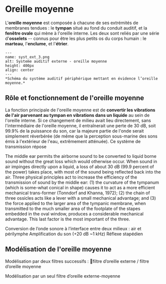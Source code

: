 
# Oreille moyenne

L'**oreille moyenne** est composée à chacune de ses extrémités de membranes tendues : le **tympan** situé au fond du conduit auditif, et la **fenêtre ovale** qui mène à l'oreille interne. Les deux sont reliés par une série d'**osselets** -- connus pour être les plus petits os du corps humain : le **marteau**, l'**enclume**, et l'**étrier**.

```{figure} syst_ext_3.png
---
name: syst_ext_3.png
alt: Systeme auditif externe - oreille moyenne
height: 400px
align: center
---
*Schéma du système auditif périphérique mettant en évidence l’oreille moyenne.*
```

## Rôle et fonctionnement de l'oreille moyenne 

La fonction principale de l'oreille moyenne est de **convertir les vibrations de l'air parvenant au tympan en vibrations dans un liquide** au sein de l'oreille interne. Si ce changement de milieu avait lieu directement, sans l'intermédiaire de l'oreille moyenne, il entraînerait une perte de 30 dB, soit 99.9% de la puissance du son, car la majeure partie de l'onde serait simplement réverbérée (de même que la perception sous-marine des sons émis à l'extérieur de l'eau, extrêmement atténuée). Ce système de transmission répose

The middle ear permits the airborne sound to be converted to liquid borne sound without the great loss which would otherwise occur. When sound in air impinges directly upon a liquid, a loss of about 30 dB (99.9 percent of the
power) takes place, with most of the sound being reflected back into the air.
Three physical principles act to increase the efficiency of the transmission of sound by the middle ear: (1) the curvature of the tympanum (which is some-what conical in shape) causes it to act as a more efficient mechanical trans-former (Tonndorf and Khanna, 1972); (2) the chain of three ossicles acts like a lever with a small mechanical advantage; and (3) the force applied to the larger area of the tympanic membrane, when transmitted to the much smaller area of the footplate of the stapes embedded in the oval window, produces a considerable mechanical advantage. This last factor is the most important of the three. 


Conversion de l’onde sonore à l’interface entre deux milieux : air et périlymphe 
Amplification du son (+20 dB ~1 kHz)
Réflexe stapédien

## Modélisation de l'oreille moyenne

Modélisation par deux filtres successifs : filtre d’oreille externe / filtre d’oreille moyenne 

Modélisation par un seul filtre d’oreille externe-moyenne

